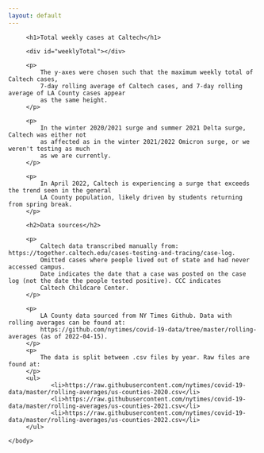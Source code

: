 ```yaml
---
layout: default
---
```


<html lang="en">
     <body>
         <script src="https://code.jquery.com/jquery-3.5.0.js"></script>
         <script> 
             $(function(){
               $("#weeklyTotal").load("covid_cases_la_caltech_weekly_whole_pandemic_tag.html"); 
             });
         </script> 
         
         <h1>Total weekly cases at Caltech</h1>

         <div id="weeklyTotal"></div>
         
         <p>
             The y-axes were chosen such that the maximum weekly total of Caltech cases, 
             7-day rolling average of Caltech cases, and 7-day rolling average of LA County cases appear 
             as the same height.
         </p>
         
         <p>
             In the winter 2020/2021 surge and summer 2021 Delta surge, Caltech was either not 
             as affected as in the winter 2021/2022 Omicron surge, or we weren't testing as much 
             as we are currently.
         </p>
         
         <p>
             In April 2022, Caltech is experiencing a surge that exceeds the trend seen in the general 
             LA County population, likely driven by students returning from spring break.
         </p>
         
         <h2>Data sources</h2>
         
         <p>
             Caltech data transcribed manually from: https://together.caltech.edu/cases-testing-and-tracing/case-log.
             Omitted cases where people lived out of state and had never accessed campus. 
             Date indicates the date that a case was posted on the case log (not the date the people tested positive). CCC indicates
             Caltech Childcare Center.
         </p>
         
         <p>
             LA County data sourced from NY Times Github. Data with rolling averages can be found at: 
             https://github.com/nytimes/covid-19-data/tree/master/rolling-averages (as of 2022-04-15). 
         </p>
         <p>
             The data is split between .csv files by year. Raw files are found at:
         </p>
         <ul>
                <li>https://raw.githubusercontent.com/nytimes/covid-19-data/master/rolling-averages/us-counties-2020.csv</li>
                <li>https://raw.githubusercontent.com/nytimes/covid-19-data/master/rolling-averages/us-counties-2021.csv</li>
                <li>https://raw.githubusercontent.com/nytimes/covid-19-data/master/rolling-averages/us-counties-2022.csv</li>
         </ul>

    </body>
</html>